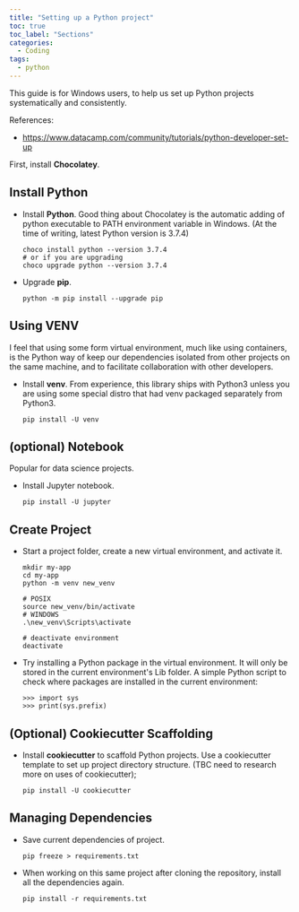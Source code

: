 ```yaml
---
title: "Setting up a Python project"
toc: true
toc_label: "Sections"
categories:
  - Coding
tags:
  - python
---
```


This guide is for Windows users, to help us set up Python projects systematically and consistently.

References:

- https://www.datacamp.com/community/tutorials/python-developer-set-up

First, install **Chocolatey**.

## Install Python

- Install **Python**. Good thing about Chocolatey is the automatic adding of python executable to PATH environment variable in Windows. (At the time of writing, latest Python version is 3.7.4)

  ```
  choco install python --version 3.7.4
  # or if you are upgrading
  choco upgrade python --version 3.7.4
  ```

- Upgrade **pip**.

  ```
  python -m pip install --upgrade pip
  ```

## Using VENV

I feel that using some form virtual environment, much like using containers, is the Python way of keep our dependencies isolated from other projects on the same machine, and to facilitate collaboration with other developers.

- Install **venv**. From experience, this library ships with Python3 unless you are using some special distro that had venv packaged separately from Python3.

  ```
  pip install -U venv
  ```

## (optional) Notebook

Popular for data science projects.

- Install Jupyter notebook.

  ```
  pip install -U jupyter
  ```

## Create Project

- Start a project folder, create a new virtual environment, and activate it.

  ```
  mkdir my-app
  cd my-app
  python -m venv new_venv

  # POSIX
  source new_venv/bin/activate
  # WINDOWS
  .\new_venv\Scripts\activate

  # deactivate environment
  deactivate
  ```

- Try installing a Python package in the virtual environment. It will only be stored in the current environment's Lib folder. A simple Python script to check where packages are installed in the current environment:

  ```
  >>> import sys
  >>> print(sys.prefix)
  ```

## (Optional) Cookiecutter Scaffolding

- Install **cookiecutter** to scaffold Python projects. Use a cookiecutter template to set up project directory structure. (TBC need to research more on uses of cookiecutter);

  ```
  pip install -U cookiecutter
  ```

## Managing Dependencies

- Save current dependencies of project.

  ```
  pip freeze > requirements.txt
  ```

- When working on this same project after cloning the repository, install all the dependencies again.

  ```
  pip install -r requirements.txt
  ```
